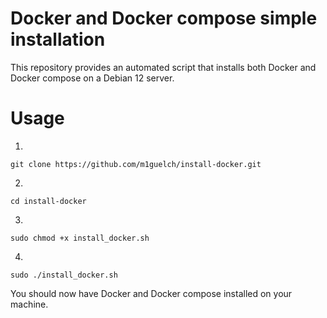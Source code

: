 Docker and Docker compose simple installation
==================

This repository provides an automated script that installs both Docker and Docker compose on a Debian 12 server.

# Usage

1. 
```
git clone https://github.com/m1guelch/install-docker.git
```

2. 
```
cd install-docker
```

3. 
```
sudo chmod +x install_docker.sh
```

4. 
```
sudo ./install_docker.sh
```

You should now have Docker and Docker compose installed on your machine.
